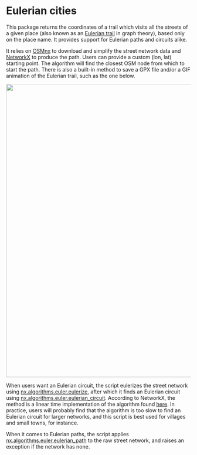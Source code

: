 # Eulerian cities

This package returns the coordinates of a trail which visits all the streets of a given place (also known as an [Eulerian trail](https://en.wikipedia.org/wiki/Eulerian_path) in graph theory), based only on the place name. It provides support for Eulerian paths and circuits alike.

It relies on [OSMnx](https://github.com/gboeing/osmnx) to download and simplify the street network data and [NetworkX](https://github.com/networkx/networkx) to produce the path. Users can provide a custom (lon, lat) starting point. The algorithm will find the closest OSM node from which to start the path. There is also a built-in method to save a GPX file and/or a GIF animation of the Eulerian trail, such as the one below. 

<p align="center">
  <img src="./examples/Jonzieux_for_display.gif" width="800"/>
</p>

When users want an Eulerian circuit, the script eulerizes the street network using [nx.algorithms.euler.eulerize](https://networkx.org/documentation/stable/reference/algorithms/generated/networkx.algorithms.euler.eulerize.html), after which it finds an Eulerian circuit using [nx.algorithms.euler.eulerian_circuit](https://networkx.org/documentation/stable/reference/algorithms/generated/networkx.algorithms.euler.eulerian_circuit.html). According to NetworkX, the method is a linear time implementation of the algorithm found [here](https://link.springer.com/article/10.1007/BF01580113). In practice, users will probably find that the algorithm is too slow to find an Eulerian circuit for larger networks, and this script is best used for villages and small towns, for instance.

When it comes to Eulerian paths, the script applies [nx.algorithms.euler.eulerian_path](https://networkx.org/documentation/stable/reference/algorithms/generated/networkx.algorithms.euler.eulerian_path.html) to the raw street network, and raises an exception if the network has none. 
